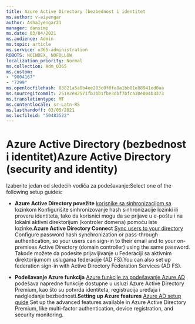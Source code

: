 ```yaml
---
title: Azure Active Directory (bezbednost i identitet
ms.author: v-aiyengar
author: AshaIyengar21
manager: dansimp
ms.date: 03/04/2021
ms.audience: Admin
ms.topic: article
ms.service: o365-administration
ROBOTS: NOINDEX, NOFOLLOW
localization_priority: Normal
ms.collection: Adm_O365
ms.custom:
- "9004167"
- "7299"
ms.openlocfilehash: 03821a5a0b4ee283c0f0fa8a1bb81e88941ed0aa
ms.sourcegitcommit: 251e2e82571fb3bb1fbe3dbf7bfca30e004b3373
ms.translationtype: MT
ms.contentlocale: sr-Latn-RS
ms.lasthandoff: 03/05/2021
ms.locfileid: "50483522"
---
```

# <a name="azure-active-directory-security-and-identity"></a><span data-ttu-id="09753-102">Azure Active Directory (bezbednost i identitet)</span><span class="sxs-lookup"><span data-stu-id="09753-102">Azure Active Directory (security and identity)</span></span>

<span data-ttu-id="09753-103">Izaberite jedan od sledećih vodiča za podešavanje:</span><span class="sxs-lookup"><span data-stu-id="09753-103">Select one of the following setup guides:</span></span>

- <span data-ttu-id="09753-104">**Azure Active Directory povežite** [korisnike sa sinhronizacijom sa](https://go.microsoft.com/fwlink/?linkid=2071310) lozinkom Konfigurišite sinhronizovanje hash sinhronizacije lozinki ili proveru identiteta, tako da korisnici mogu da se prijave u e-poštu i na lokalni aktivni direktorijum (kontroler domena) pomoću iste lozinke.</span><span class="sxs-lookup"><span data-stu-id="09753-104">**Azure Active Directory Connect** [Sync users to your directory](https://go.microsoft.com/fwlink/?linkid=2071310) Configure password hash synchronization or pass-through authentication, so your users can sign-in to their email and to your on-premises Active Directory (domain controller) using the same password.</span></span> <span data-ttu-id="09753-105">Takođe možete da podesite prijavljivanje u Federaciji sa aktivnim direktorijumom uslugama federacije (AD FS).</span><span class="sxs-lookup"><span data-stu-id="09753-105">You can also set up federation sign-in with Active Directory Federation Services (AD FS).</span></span>

- <span data-ttu-id="09753-106">**Podešavanje Azure funkcija** [Azure funkcije za podešavanje Azure AD](https://go.microsoft.com/fwlink/?linkid=2134390) podešava napredne funkcije dostupne u usluzi Azure Active Directory Premium, kao što su potvrda identiteta, registracija uređaja i nadgledanje bezbednosti.</span><span class="sxs-lookup"><span data-stu-id="09753-106">**Setting up Azure features** [Azure AD setup guide](https://go.microsoft.com/fwlink/?linkid=2134390) Set up the advanced features available in Azure Active Directory Premium, like multi-factor authentication, device registration, and security monitoring.</span></span>
